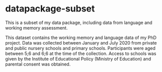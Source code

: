 # datapackage-subset
This is a subset of my data package, including data from language and working memory assessment. 

This dataset contains the working memory and language data of my PhD project. Data was collected between January and July 2020 from private and public nursery schools and primary schools. Participants were aged between 5;6 and 6;6 at the time of the collection. Access to schools was given by the Institute of Educational Policy (Ministry of Education) and parental consent was obtained.
